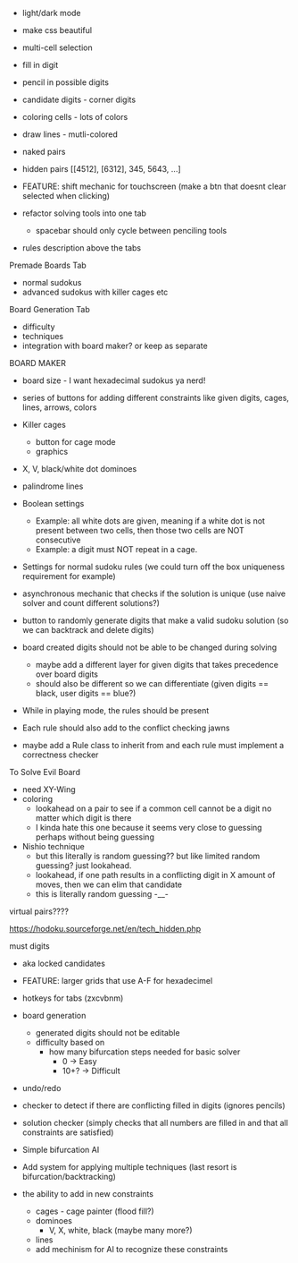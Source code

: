 - light/dark mode
- make css beautiful
- multi-cell selection
- fill in digit
- pencil in possible digits
- candidate digits - corner digits
- coloring cells - lots of colors
- draw lines - mutli-colored

- naked pairs
- hidden pairs
[[4512], [6312], 345, 5643, ...]

- FEATURE: shift mechanic for touchscreen (make a btn that doesnt clear selected when clicking)

- refactor solving tools into one tab
    - spacebar should only cycle between penciling tools


- rules description above the tabs 

Premade Boards Tab
- normal sudokus
- advanced sudokus with killer cages etc

Board Generation Tab
- difficulty
- techniques
- integration with board maker? or keep as separate

BOARD MAKER
- board size - I want hexadecimal sudokus ya nerd!
- series of buttons for adding different constraints like given digits, cages, lines, arrows, colors
- Killer cages
    - button for cage mode
    - graphics
- X, V, black/white dot dominoes
- palindrome lines

- Boolean settings
    - Example: all white dots are given, meaning if a white dot is not present between two cells, 
    then those two cells are NOT consecutive
    - Example: a digit must NOT repeat in a cage.
- Settings for normal sudoku rules (we could turn off the box uniqueness requirement for example)
- asynchronous mechanic that checks if the solution is unique (use naive solver and count different solutions?)
- button to randomly generate digits that make a valid sudoku solution (so we can backtrack and delete digits)
- board created digits should not be able to be changed during solving
    - maybe add a different layer for given digits that takes precedence over board digits
    - should also be different so we can differentiate (given digits == black, user digits == blue?)

- While in playing mode, the rules should be present
- Each rule should also add to the conflict checking jawns
- maybe add a Rule class to inherit from and each rule must implement a correctness checker


To Solve Evil Board
- need XY-Wing
- coloring
    - lookahead on a pair to see if a common cell cannot be a digit no matter which digit is there
    - I kinda hate this one because it seems very close to guessing perhaps without being guessing
- Nishio technique
    - but this literally is random guessing?? but like limited random guessing? just lookahead.
    - lookahead, if one path results in a conflicting digit in X amount of moves, then we can elim that candidate
    - this is literally random guessing -__-

virtual pairs????


https://hodoku.sourceforge.net/en/tech_hidden.php 

must digits
- aka locked candidates

- FEATURE: larger grids that use A-F for hexadecimel

- hotkeys for tabs (zxcvbnm)

- board generation
    - generated digits should not be editable
    - difficulty based on
        - how many bifurcation steps needed for basic solver
            - 0 -> Easy
            - 10+? -> Difficult


- undo/redo

- checker to detect if there are conflicting filled in digits (ignores pencils)
- solution checker (simply checks that all numbers are filled in and that all constraints are satisfied)

- Simple bifurcation AI
- Add system for applying multiple techniques (last resort is bifurcation/backtracking)

- the ability to add in new constraints
    - cages - cage painter (flood fill?)
    - dominoes
        - V, X, white, black (maybe many more?)
    - lines
    - add mechinism for AI to recognize these constraints